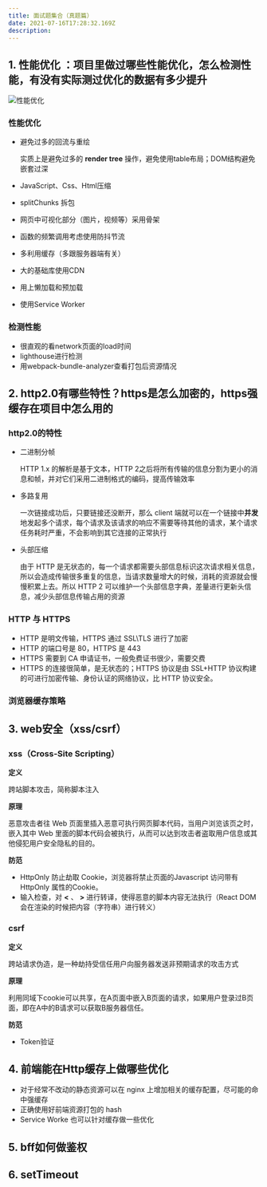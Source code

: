 ```yaml
---
title: 面试题集合（真题篇）
date: 2021-07-16T17:28:32.169Z
description: 
---
```


## 1. 性能优化 ：项⽬⾥做过哪些性能优化，怎么检测性能，有没有实际测过优化的数据有多少提升
  ![性能优化](performance.jpeg)

### 性能优化

- 避免过多的回流与重绘
  
  实质上是避免过多的 **render tree** 操作，避免使用table布局；DOM结构避免嵌套过深

- JavaScript、Css、Html压缩
- splitChunks 拆包
- 网页中可视化部分（图片，视频等）采用骨架
- 函数的频繁调用考虑使用防抖节流
- 多利用缓存（多跟服务器端有关）
- 大的基础库使用CDN
- 用上懒加载和预加载
- 使用Service Worker
  
### 检测性能

- 很直观的看network页面的load时间
- lighthouse进行检测
- 用webpack-bundle-analyzer查看打包后资源情况
  
## 2. http2.0有哪些特性？https是怎么加密的，https强缓存在项目中怎么用的

### http2.0的特性
- 二进制分帧

  HTTP 1.x 的解析是基于文本，HTTP 2之后将所有传输的信息分割为更小的消息和帧，并对它们采用二进制格式的编码，提高传输效率

- 多路复用
  
  一次链接成功后，只要链接还没断开，那么 client 端就可以在一个链接中**并发**地发起多个请求，每个请求及该请求的响应不需要等待其他的请求，某个请求任务耗时严重，不会影响到其它连接的正常执行

- 头部压缩
  
  由于 HTTP 是无状态的，每一个请求都需要头部信息标识这次请求相关信息，所以会造成传输很多重复的信息，当请求数量增大的时候，消耗的资源就会慢慢积累上去。所以 HTTP 2 可以维护一个头部信息字典，差量进行更新头信息，减少头部信息传输占用的资源

### HTTP 与 HTTPS

- HTTP 是明文传输，HTTPS 通过 SSL\TLS 进行了加密
- HTTP 的端口号是 80，HTTPS 是 443
- HTTPS 需要到 CA 申请证书，一般免费证书很少，需要交费
- HTTPS 的连接很简单，是无状态的；HTTPS 协议是由 SSL+HTTP 协议构建的可进行加密传输、身份认证的网络协议，比 HTTP 协议安全。

### 浏览器缓存策略

## 3. web安全（xss/csrf）

### xss（Cross-Site Scripting）

**定义**

跨站脚本攻击，简称脚本注入

**原理**

恶意攻击者往 Web 页面里插入恶意可执行网页脚本代码，当用户浏览该页之时，嵌入其中 Web 里面的脚本代码会被执行，从而可以达到攻击者盗取用户信息或其他侵犯用户安全隐私的目的。

**防范**

- HttpOnly 防止劫取 Cookie，浏览器将禁止页面的Javascript 访问带有 HttpOnly 属性的Cookie。
- 输入检查，对 **<**  、 **>** 进行转译，使得恶意的脚本内容无法执行（React DOM 会在渲染的时候把内容（字符串）进行转义）


### csrf

**定义**

跨站请求伪造，是一种劫持受信任用户向服务器发送非预期请求的攻击方式

**原理**

利用同域下cookie可以共享，在A页面中嵌入B页面的请求，如果用户登录过B页面，即在A中的B请求可以获取B服务器信任。

**防范**

- Token验证

## 4. 前端能在Http缓存上做哪些优化

- 对于经常不改动的静态资源可以在 nginx 上增加相关的缓存配置，尽可能的命中强缓存
- 正确使用好前端资源打包的 hash
- Service Worke 也可以针对缓存做一些优化

## 5. bff如何做鉴权
## 6. setTimeout